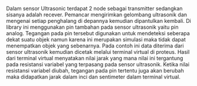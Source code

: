 Dalam sensor Ultrasonic terdapat 2 node sebagai transmitter sedangkan sisanya adalah recever. Pemancar mengirimkan gelombang ultrasonik dan mengenai setiap penghalang di depannya kemudian dipantulkan kembali. Di library ini menggunakan pin tambahan pada sensor ultrasonik yaitu pin analog. Tegangan pada pin tersebut digunakan untuk mendeteksi seberapa dekat suatu objek namun karena ini merupakan simulasi maka tidak dapat menempatkan objek yang sebenarnya. Pada contoh ini data diterima dari sensor ultrasonik kemudian dicetak melalui terminal virtual di proteus. Hasil dari terminal virtual menyatakan nilai jarak yang mana nilai ini tergantung pada resistansi variabel yang terpasang pada sensor ultrasonik. Ketika nilai resistansi variabel diubah, tegangan pada pin tertentu juga akan berubah maka didapatkan jarak dalam inci dan sentimeter dalam terminal virtual.
